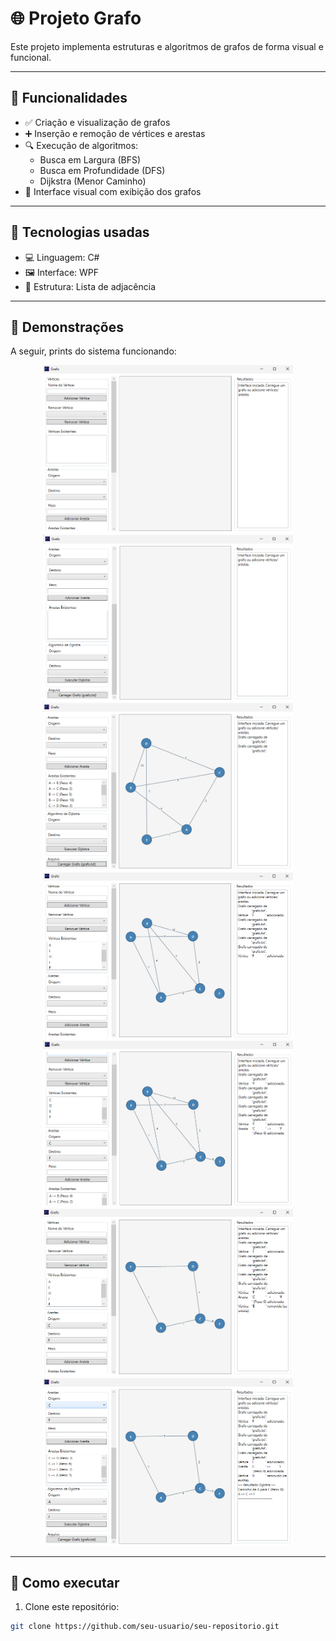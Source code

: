 # 🌐 Projeto Grafo

Este projeto implementa estruturas e algoritmos de grafos de forma visual e funcional.

---

## 📌 Funcionalidades

- ✅ Criação e visualização de grafos
- ➕ Inserção e remoção de vértices e arestas
- 🔍 Execução de algoritmos:
  - Busca em Largura (BFS)
  - Busca em Profundidade (DFS)
  - Dijkstra (Menor Caminho)
- 🎨 Interface visual com exibição dos grafos

---

## 🧪 Tecnologias usadas

- 💻 Linguagem: C#
- 🖼️ Interface: WPF
- 🧠 Estrutura: Lista de adjacência

---

## 📸 Demonstrações

A seguir, prints do sistema funcionando:

<p align="center">
  <img src="Images/Grafo-1.png" width="400" alt="Grafo - imagem 1"/>
  <img src="Images/Grafo-2.png" width="400" alt="Grafo - imagem 2"/>
  <br/>
  <img src="Images/Grafo-3.png" width="400" alt="Grafo - imagem 3"/>
  <img src="Images/Grafo-4.png" width="400" alt="Grafo - imagem 4"/>
  <br/>
  <img src="Images/Grafo-5.png" width="400" alt="Grafo - imagem 5"/>
  <img src="Images/Grafo-6.png" width="400" alt="Grafo - imagem 6"/>
  <br/>
  <img src="Images/Grafo-7.png" width="400" alt="Grafo - imagem 7"/>
</p>

---

## 🚀 Como executar

1. Clone este repositório:

```bash
git clone https://github.com/seu-usuario/seu-repositorio.git
